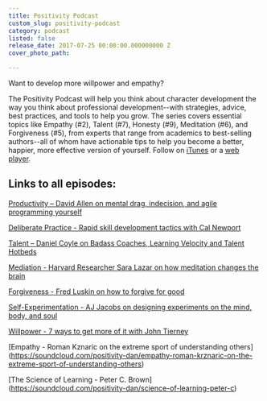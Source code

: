 ```yaml
---
title: Positivity Podcast
custom_slug: positivity-podcast
category: podcast
listed: false
release_date: 2017-07-25 00:00:00.000000000 Z
cover_photo_path: 

---
```

Want to develop more willpower and empathy?

The Positivity Podcast will help you think about character development the way you think about professional development--with strategies, advice, best practices, and tools to help you grow. The series covers essential topics like Empathy (#2), Talent (#7), Honesty (#9), Meditation (#6), and Forgiveness (#5), from experts that range from academics to best-selling authors--all of whom have actionable tips to help you become a better, happier, more effective version of yourself. Follow on [iTunes](https://itunes.apple.com/us/podcast/positivity-podcast-with-make-school/id1090239384?mt=2) or a [web player](https://soundcloud.com/positivity-dan).


## Links to all episodes:

[Productivity – David Allen on mental drag, indecision, and agile programming yourself](https://soundcloud.com/positivity-dan/productivity-david-allen-on)

[Deliberate Practice - Rapid skill development tactics with Cal Newport](https://soundcloud.com/positivity-dan/deliberate-practice-rapid)

[Talent – Daniel Coyle on Badass Coaches, Learning Velocity and Talent Hotbeds](https://soundcloud.com/positivity-dan/talent-daniel-coyle-on-badass)

[Mediation - Harvard Researcher Sara Lazar on how meditation changes the brain](https://soundcloud.com/positivity-dan/mediation-harvard-researcher)

[Forgiveness - Fred Luskin on how to forgive for good](https://soundcloud.com/positivity-dan/fred-luskin)

[Self-Experimentation - AJ Jacobs on designing experiments on the mind, body, and soul](https://soundcloud.com/positivity-dan/aj-jacobs)

[Willpower - 7 ways to get more of it with John Tierney](https://soundcloud.com/positivity-dan/john-tierney)

[Empathy - Roman Kznaric on the extreme sport of understanding others] (https://soundcloud.com/positivity-dan/empathy-roman-krznaric-on-the-extreme-sport-of-understanding-others)

[The Science of Learning - Peter C. Brown] (https://soundcloud.com/positivity-dan/science-of-learning-peter-c)